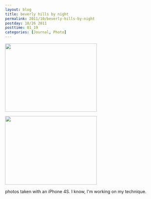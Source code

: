 ```yaml
---
layout: blog
title: beverly hills by night
permalink: 2011/10/beverly-hills-by-night
postday: 10/26 2011
posttime: 01_19
categories: [Journal, Photo]
---
```


<a href="http://blog.kristeraxel.com/wp-content/uploads/2011/10/photo-1.jpg"><img src="http://blog.kristeraxel.com/wp-content/uploads/2011/10/photo-1-300x224.jpg" alt="" title="Beverly Hills at night" width="300" height="224" class="aligncenter size-medium wp-image-1408" /></a>


<a href="http://blog.kristeraxel.com/wp-content/uploads/2011/10/photo.jpg"><img src="http://blog.kristeraxel.com/wp-content/uploads/2011/10/photo-300x225.jpg" alt="" title="Cinthia at Sunset Blvd" width="300" height="225" class="aligncenter size-medium wp-image-1409" /></a>


photos taken with an iPhone 4S. I know, I'm working on my technique.
